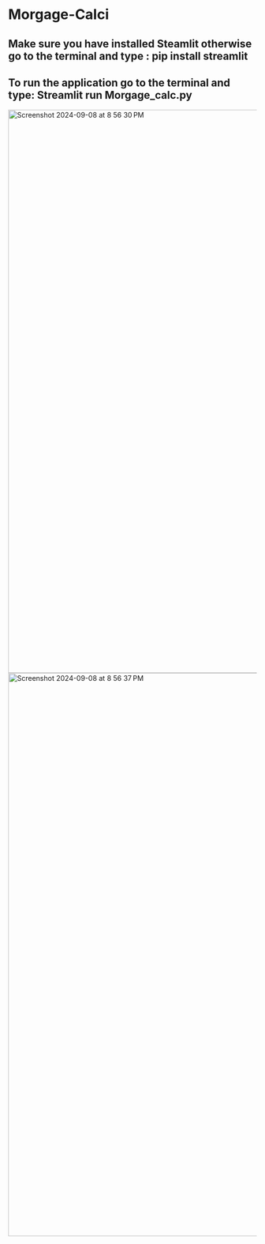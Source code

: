 # Morgage-Calci
## Make sure you have installed Steamlit otherwise go to the terminal and type : pip install streamlit   
## To run the application go to the terminal and type: Streamlit run Morgage_calc.py
<img width="1141" alt="Screenshot 2024-09-08 at 8 56 30 PM" src="https://github.com/user-attachments/assets/f626822a-8b80-4449-b773-66d287a3bdcc">
<img width="1141" alt="Screenshot 2024-09-08 at 8 56 37 PM" src="https://github.com/user-attachments/assets/92b6eb49-1301-4854-8b5e-615d7a071b53">
